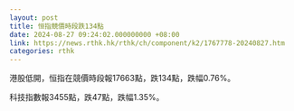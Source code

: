 ```yaml
---
layout: post
title: 恒指競價時段跌134點
date: 2024-08-27 09:24:02.000000000 +08:00
link: https://news.rthk.hk/rthk/ch/component/k2/1767778-20240827.htm
categories: rthk
---
```


港股低開，恒指在競價時段報17663點，跌134點，跌幅0.76%。

科技指數報3455點，跌47點，跌幅1.35%。
